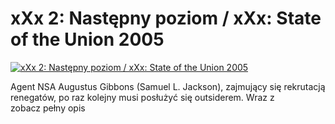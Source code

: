 xXx 2: Następny poziom / xXx: State of the Union 2005 
=============
[![xXx 2: Następny poziom / xXx: State of the Union 2005 ](http://vidos.pl/images/player.gif)](http://vidos.pl/xxx-2-nastepny-poziom-xxx-state-of-the-union-2005)

 Agent NSA Augustus Gibbons (Samuel L. Jackson), zajmujący się rekrutacją renegatów, po raz kolejny musi posłużyć się outsiderem. Wraz z zobacz pełny opis
